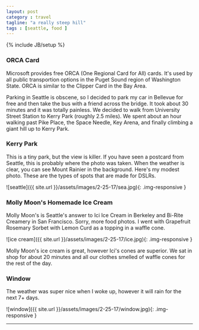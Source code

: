 ```yaml
---
layout: post
category : travel
tagline: "a really steep hill"
tags : [seattle, food ]
---
```

{% include JB/setup %}

### ORCA Card

Microsoft provides free ORCA (One Regional Card for All) cards. It's used by all public transportion options in the Puget Sound region of Washington State. ORCA is similar to the Clipper Card in the Bay Area.


Parking in Seattle is obscene, so I decided to park my car in Bellevue for free and then take the bus with a friend across the bridge. It took about 30 minutes and it was totally painless. We decided to walk from University Street Station to Kerry Park (roughly 2.5 miles). We spent about an hour walking past Pike Place, the Space Needle, Key Arena, and finally climbing a giant hill up to Kerry Park.


### Kerry Park

This is a tiny park, but the view is  killer. If you have seen a postcard from Seattle, this is probably where the photo was taken. When the weather is clear, you can see Mount Rainier in the background. Here's my modest photo. These are the types of spots that are made for DSLRs.

![seattle]({{ site.url }}/assets/images/2-25-17/sea.jpg){: .img-responsive }



### Molly Moon's Homemade Ice Cream

Molly Moon's is Seattle's answer to Ici Ice Cream in Berkeley and Bi-Rite Creamery in San Francisco. Sorry, more food photos. I went with Grapefruit Rosemary Sorbet with Lemon Curd as a topping in a waffle cone.

![ice cream]({{ site.url }}/assets/images/2-25-17/ice.jpg){: .img-responsive }


Molly Moon's ice cream is great, however Ici's cones are superior. We sat in shop for about 20 minutes and all our clothes smelled of waffle cones for the rest of the day. 


### Window

The weather was super nice when I woke up, however it will rain for the next 7+ days.

![window]({{ site.url }}/assets/images/2-25-17/window.jpg){: .img-responsive }


---
